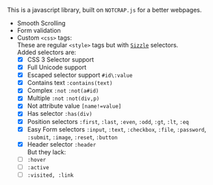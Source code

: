 This is a javascript library, built on `NOTCRAP.js` for a better webpages.
 - Smooth Scrolling
 - Form validation
 - Custom `<css>` tags:<br>
    These are regular `<style>` tags but with <a href="https://sizzle.js.com">`Sizzle`</a> selectors.<br>
    Added selectors are:
    - [x] CSS 3 Selector support<br>
    - [x] Full Unicode support<br>
    - [x] Escaped selector support `#id\:value`<br>
    - [x] Contains text `:contains(text)`<br>
    - [x] Complex `:not` `:not(a#id)`<br>
    - [x] Multiple `:not` `:not(div,p)`<br>
    - [x] Not attribute value `[name!=value]`<br>
    - [x] Has selector `:has(div)`<br>
    - [x] Position selectors `:first`, `:last`, `:even`, `:odd`, `:gt`, `:lt`, `:eq`<br>
    - [x] Easy Form selectors `:input`, `:text`, `:checkbox`, `:file`, `:password`, `:submit`, `:image`, `:reset`, `:button`<br>
    - [x] Header selector `:header`<br>
    But they lack:
    - [ ] `:hover`
    - [ ] `:active`
    - [ ] `:visited, :link`
